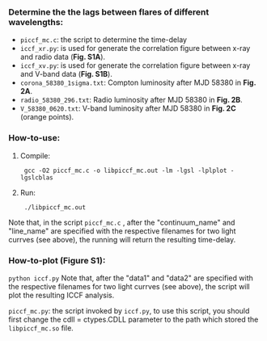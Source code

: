 ### Determine the the lags between flares of different wavelengths:
- `piccf_mc.c`: the script to determine the time-delay
- `iccf_xr.py`: is used for generate the correlation figure between x-ray and radio data (**Fig. S1A**).
- `iccf_xv.py`: is used for generate the correlation figure between x-ray and V-band data (**Fig. S1B**).
- `corona_58380_1sigma.txt`: Compton luminosity after MJD 58380 in **Fig. 2A**.
- `radio_58380_296.txt`: Radio luminosity after MJD 58380 in **Fig. 2B**.
- `V_58380_0620.txt`: V-band luminosity after MJD 58380 in **Fig. 2C** (orange points).
### How-to-use:

1. Compile: 

   ```
    gcc -O2 piccf_mc.c -o libpiccf_mc.out -lm -lgsl -lplplot -lgslcblas 
   ```

2. Run: 

   ```
    ./libpiccf_mc.out
   ```

  Note that, in the script `piccf_mc.c` , after the "continuum_name" and "line_name" are specified with the respective filenames for two light currves (see above), the running will return the resulting time-delay.

### How-to-plot (Figure S1):
 `python iccf.py` Note that, after the "data1" and "data2" are specified with the respective filenames for two light currves (see above), the script will plot the resulting ICCF analysis.

  `piccf_mc.py`: the script invoked by  `iccf.py`, to use this script, you should first change the cdll = ctypes.CDLL parameter to the path which stored the  `libpiccf_mc.so` file.
